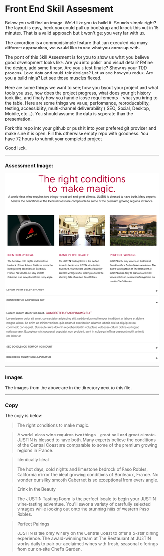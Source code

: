 # Front End Skill Assesment

Below you will find an image. We'd like you to build it. Sounds simple right? The layout is easy, heck you could pull up bootstrap and knock this out in 15 minutes. That is a valid approach but it won't get you very far with us.

The accordion is a common/simple feature that can executed via many different approaches, we would like to see what you come up with.

The point of this Skill Assesment is for you to show us what you believe good development looks like. Are you into polish and visual detail? Refine the design, add some finese. Are you a test finatic? Show us your TDD process. Love data and multi-teir designs? Let us see how you redux. Are you a build ninja? Let see those muscles flexed.

Here are some things we want to see; how you layout your project and what tools you use, how does the project progress, what does your git history look like, and finally how you handle loose requirements - what you bring to the table. Here are some things we value; performance, reproducability, testing, accessibility, multi-channel deliverability ( SEO, Social, Desktop, Mobile, etc...). You should assume the data is seperate than the presentation.

Fork this repo into your github or push it into your prefered git provider and make sure it is open. Fill this otherwise empty repo with goodness. You have 72 hours to submit your completed project.

Good luck.

---

### Assessment Image:

![Assessment Image](./assessment.png)

---

### Images

The images from the above are in the directory next to this file. 

---

### Copy

The copy is below.

> The right conditions to make magic.

> A world-class wine requires two things—great soil and great climate. JUSTIN is blessed to have both. Many experts believe the conditions of the Central Coast are comparable to some of the premium growing regions in France.

> Identically Ideal
>
> The hot days, cold nights and limestone bedrock of Paso Robles, California mirror the ideal growing conditions of Bordeaux, France. No wonder our silky smooth Cabernet is so exceptional from every angle.

> Drink in the Beauty
>
> The JUSTIN Tasting Room is the perfect locale to begin your JUSTIN wine-tasting adventure. You'll savor a variety of carefully selected vintages while looking out onto the stunning hills of western Paso Robles.

> Perfect Pairings
>
> JUSTIN is the only winery on the Central Coast to offer a 5-star dining experience. The award-winning team at The Restaurant at JUSTIN works daily to pair our acclaimed wines with fresh, seasonal offerings from our on-site Chef's Garden.
